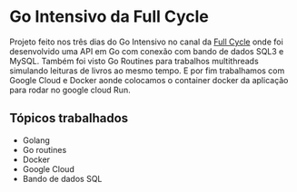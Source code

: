 # Go Intensivo da Full Cycle

Projeto feito nos três dias do Go Intensivo no canal da [Full Cycle](https://www.youtube.com/@FullCycle) onde foi desenvolvido uma API em Go com conexão com bando de dados SQL3 e MySQL. Também foi visto Go Routines para trabalhos multithreads simulando leituras de livros ao mesmo tempo. E por fim trabalhamos com Google Cloud e Docker aonde colocamos o container docker da aplicação para rodar no google cloud Run.

## Tópicos trabalhados
- Golang
- Go routines
- Docker
- Google Cloud
- Bando de dados SQL
